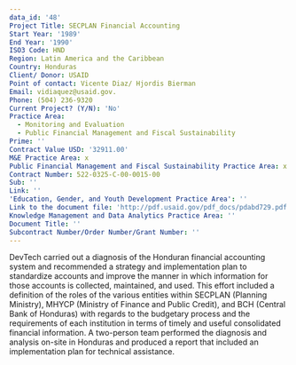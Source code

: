```yaml
---
data_id: '48'
Project Title: SECPLAN Financial Accounting
Start Year: '1989'
End Year: '1990'
ISO3 Code: HND
Region: Latin America and the Caribbean
Country: Honduras
Client/ Donor: USAID
Point of contact: Vicente Diaz/ Hjordis Bierman
Email: vidiaquez@usaid.gov.
Phone: (504) 236-9320
Current Project? (Y/N): 'No'
Practice Area:
  - Monitoring and Evaluation
  - Public Financial Management and Fiscal Sustainability
Prime: ''
Contract Value USD: '32911.00'
M&E Practice Area: x
Public Financial Management and Fiscal Sustainability Practice Area: x
Contract Number: 522-0325-C-00-0015-00
Sub: ''
Link: ''
'Education, Gender, and Youth Development Practice Area': ''
Link to the document file: 'http://pdf.usaid.gov/pdf_docs/pdabd729.pdf'
Knowledge Management and Data Analytics Practice Area: ''
Document Title: ''
Subcontract Number/Order Number/Grant Number: ''
---
```

DevTech carried out a diagnosis of the Honduran financial accounting system and recommended a strategy and implementation plan to standardize accounts and improve the manner in which information for those accounts is collected, maintained, and used. This effort included a definition of the roles of the various entities within SECPLAN (Planning Ministry), MHYCP (Ministry of Finance and Public Credit), and BCH (Central Bank of Honduras) with regards to the budgetary process and the requirements of each institution in terms of timely and useful consolidated financial information. A two-person team performed the diagnosis and analysis on-site in Honduras and produced a report that included an implementation plan for technical assistance.